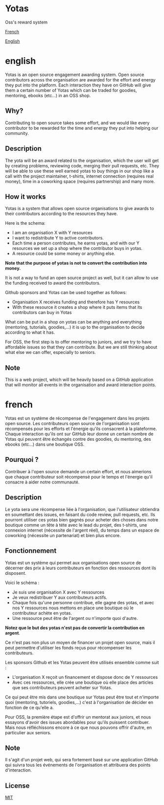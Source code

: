 # Yotas

Oss's reward system

[French](#french)

[English](#english)

# english

Yotas is an open source engagement awarding system. Open source contributors across the organisation are awarded for the effort and energy they put into the platform. Each interaction they have on GitHub will give them a certain number of Yotas which can be traded for goodies, mentoring, ebooks (etc...) in an OSS shop.

## Why?
Contributing to open source takes some effort, and we would like every contributor to be rewarded for the time and energy they put into helping our community.

## Description
The yota will be an award related to the organisation, which the user will get by creating problems, reviewing code, merging their pull requests, etc. They will be able to use these well earned yotas to buy things in our shop like a call with the project maintainer, t-shirts, internet connection (requires real money), time in a coworking space (requires partnership) and many more.

## How it works

Yotas is a system that allows open source organisations to give awards to their contributors according to the resources they have.

Here is the schema:

- I am an organisation X with Y resources 
- I want to redistribute Y to active contributors. 
- Each time a person contributes, he earns yotas, and with our Y resources we set up a shop where the contributor buys in yotas.
- A resource could be some money or anything else.

**Note that the purpose of yotas is not to convert the contribution into money.**

It is not a way to fund an open source project as well, but it can allow to use the funding received to award the contributors.

Github sponsors and Yotas can be used together as follows:

- Organisation X receives funding and therefore has Y resources
- With these resource it creates a shop where it puts items that its contributors can buy in Yotas

What can be put in a shop on yotas can be anything and everything (mentoring, tutorials, goodies,...) it is up to the organisation to decide according to what it has. 

For OSS, the first step is to offer mentoring to juniors, and we try to have affordable issues so that they can contribute. But we are still thinking about what else we can offer, especially to seniors.

## Note
This is a web project, which will be heavily based on a GitHub application that will monitor all events in the organisation and award interaction points.


# french

Yotas est un système de récompense de l'engagement dans les projets open source. Les contributeurs open source de l'organisation sont récompensés pour les efforts et l'énergie qu'ils consacrent à la plateforme. Chaque interaction qu'ils ont sur GitHub leur donne un certain nombre de Yotas qui peuvent être échangés contre des goodies, du mentoring, des ebooks (etc...) dans une boutique OSS.

## Pourquoi ?
Contribuer à l'open source demande un certain effort, et nous aimerions que chaque contributeur soit récompensé pour le temps et l'énergie qu'il consacre à aider notre communauté.

## Description
Le yota sera une récompense liée à l'organisation, que l'utilisateur obtiendra en soumettant des issues, en faisant du code review, pull requests, etc. Ils pourront utiliser ces yotas bien gagnés pour acheter des choses dans notre boutique comme un tête à téte avec le lead du projet, des t-shirts, une connexion internet (nécessite de l'argent réel), du temps dans un espace de coworking (nécessite un partenariat) et bien plus encore.

## Fonctionnement

Yotas est un système qui permet aux organisations open source de décerner des prix à leurs contributeurs en fonction des ressources dont ils disposent.

Voici le schéma :

- Je suis une organisation X avec Y ressources 
- Je veux redistribuer Y aux contributeurs actifs. 
- Chaque fois qu'une personne contribue, elle gagne des yotas, et avec nos Y ressources nous mettons en place une boutique où le contributeur achète en yotas.
- Une ressource peut être de l'argent ou n'importe quoi d'autre.

**Notez que le but des yotas n'est pas de convertir la contribution en argent**.

Ce n'est pas non plus un moyen de financer un projet open source, mais il peut permettre d'utiliser les fonds reçus pour récompenser les contributeurs.

Les sponsors Github et les Yotas peuvent être utilisés ensemble comme suit :

- L'organisation X reçoit un financement et dispose donc de Y ressources
- Avec ces ressources, elle crée une boutique où elle place des articles que ses contributeurs peuvent acheter sur Yotas.

Ce qui peut être mis dans une boutique sur Yotas peut être tout et n'importe quoi (mentoring, tutoriels, goodies,...) c'est à l'organisation de décider en fonction de ce qu'elle a. 

Pour OSS, la première étape est d'offrir un mentorat aux juniors, et nous essayons d'avoir des issues abordables pour qu'ils puissent contribuer. Mais nous réfléchissons encore à ce que nous pouvons offrir d'autre, en particulier aux seniors.

## Note
Il s'agit d'un projet web, qui sera fortement basé sur une application GitHub qui suivra tous les événements de l'organisation et attribuera des points d'interaction.

## License

 [MIT](https://choosealicense.com/licenses/mit/)

